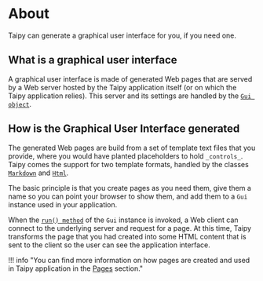 # About

Taipy can generate a graphical user interface for you, if you need one.

## What is a graphical user interface

A graphical user interface is made of generated Web pages that are served by a Web server
hosted by the Taipy application itself (or on which the Taipy application relies). This
server and its settings are handled by the [`Gui object`](user_gui.md).

## How is the Graphical User Interface generated

The generated Web pages are build from a set of template text files that you provide,
where you would have planted placeholders to hold `_controls_`. Taipy comes the support
for two template formats, handled by the classes
[`Markdown`](../../reference/#taipy.gui.renderers.Markdown)
and [`Html`](../../reference/#taipy.gui.renderers.Html).

The basic principle is that you create pages as you need them, give them a name
so you can point your browser to show them, and add them to a `Gui` instance used in your application.

When the [`run() method`](../reference/#taipy.gui.gui.Gui.run) of the `Gui` instance
is invoked, a Web client can connect to the underlying server and request for a page.
At this time, Taipy transforms the page that you had created into some HTML content
that is sent to the client so the user can see the application interface.

!!! info "You can find more information on how pages are created and used in Taipy application in the [Pages](user_pages.md) section."
